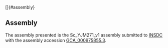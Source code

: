 []{#assembly}

Assembly
--------

The assembly presented is the Sc\_YJM271\_v1 assembly submitted to
[INSDC](http://www.insdc.org) with the assembly accession
[GCA\_000975855.3](http://www.ebi.ac.uk/ena/data/view/GCA_000975855.3).
